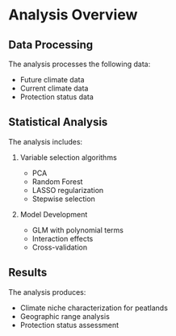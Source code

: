 # Analysis Overview

## Data Processing

The analysis processes the following data:
- Future climate data
- Current climate data
- Protection status data

## Statistical Analysis

The analysis includes:
1. Variable selection algorithms
   - PCA
   - Random Forest
   - LASSO regularization
   - Stepwise selection

2. Model Development
   - GLM with polynomial terms
   - Interaction effects
   - Cross-validation

## Results

The analysis produces:
- Climate niche characterization for peatlands
- Geographic range analysis
- Protection status assessment